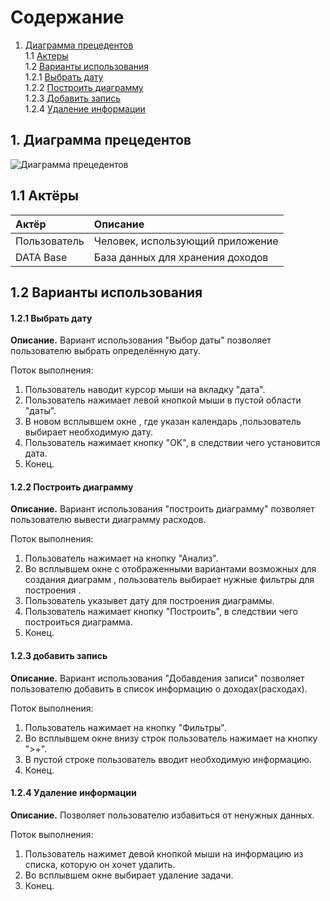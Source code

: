 # Содержание
1. [Диаграмма прецедентов](#1)<br>
1.1 [Актеры](#1.1)<br>
1.2 [Варианты использования](#1.2)<br>
1.2.1 [Выбрать дату](#1.2.1)<br>
1.2.2 [Построить диаграмму](#1.2.2)<br>
1.2.3 [Добавить запись](#1.2.3)<br>
1.2.4 [Удаление информации](#1.2.4)<br>    
    
## 1. Диаграмма прецедентов<a name="1"></a> 

![Диаграмма прецедентов](https://github.com/MartiN9919/Home-finance-control/blob/main/%D0%94%D0%B8%D0%B0%D0%B3%D1%80%D0%B0%D0%BC%D0%BC%D1%8B/case1.jpg)


## 1.1 Актёры<a name="1.1"></a>

| Актёр | Описание |
|:--|:--|
| Пользователь | Человек, использующий приложение |
| DATA Base | База данных для хранения доходов |

## 1.2 Варианты использования<a name="1.2"></a>

#### 1.2.1 Выбрать дату<a name="1.2.1"></a>
**Описание.** Вариант использования "Выбор даты" позволяет пользователю выбрать определённую дату.

Поток выполнения:
1. Пользователь наводит курсор мыши на вкладку  "дата".
2. Пользователь нажимает левой кнопкой мыши в пустой области "даты".
3. В новом всплывшем окне  , где указан календарь ,пользователь выбирает необходимую дату.
4. Пользователь нажимает кнопку "OK", в следствии чего установится дата.
5. Конец.

#### 1.2.2 Построить диаграмму<a name="1.2.2"></a>
**Описание.** Вариант использования "построить диаграмму" позволяет пользователю вывести диаграмму расходов.

Поток выполнения:
1. Пользователь нажимает на кнопку "Анализ".
2. Во всплывшем окне с отображенными вариантами возможных для создания диаграмм , пользователь выбирает нужные фильтры для построения .
3. Пользователь указывет дату   для построения диаграммы.
4. Пользователь нажимает кнопку "Построить", в следствии чего построиться диаграмма.
5. Конец.

#### 1.2.3 добавить запись<a name="1.2.3"></a>
**Описание.** Вариант использования "Добавдения записи" позволяет пользователю добавить в список информацию о доходах(расходах).

Поток выполнения:
1. Пользователь нажимает на кнопку "Фильтры".
2. Во всплывшем окне  внизу строк пользователь нажимает на кнопку ">+".
3. В пустой строке пользователь вводит необходимую информацию.
4. Конец.

#### 1.2.4 Удаление информации<a name="1.2.4"></a>
**Описание.** Позволяет пользователю избавиться от ненужных данных.

Поток выполнения:
1. Пользователь нажимет девой кнопкой мыши на информацию  из списка, которую он хочет удалить.
2. Во всплывшем окне выбирает удаление задачи.
3. Конец.
